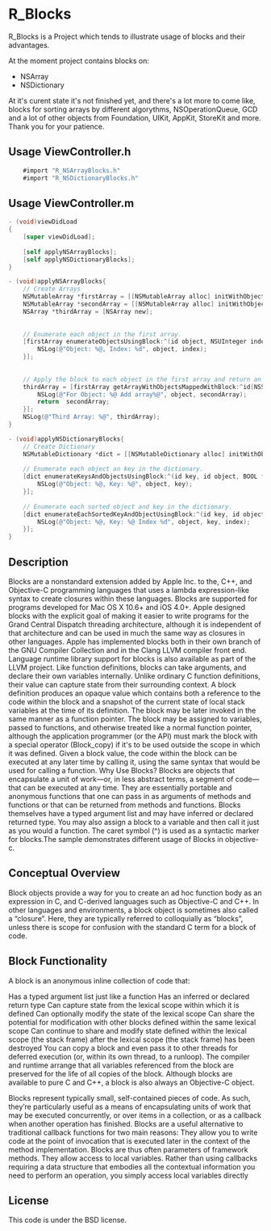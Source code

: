 R_Blocks
=================

R_Blocks is a Project which tends to illustrate usage of blocks and their advantages.

At the moment project contains blocks on:
- NSArray
- NSDictionary

At it's curent state it's not finished yet, and there's a lot more to come like, blocks for sorting arrays by different algorythms, NSOperationQueue, GCD and a lot of other objects from Foundation, UIKit, AppKit, StoreKit and more.
Thank you for your patience.

Usage ViewController.h
-------------
```Objective-C
    #import "R_NSArrayBlocks.h"
    #import "R_NSDictionaryBlocks.h"
```

Usage ViewController.m
-------------
```Objective-C
- (void)viewDidLoad
{
    [super viewDidLoad];
    
    [self applyNSArrayBlocks];
    [self applyNSDictionaryBlocks];
}

- (void)applyNSArrayBlocks{
    // Create Arrays
    NSMutableArray *firstArray = [[NSMutableArray alloc] initWithObjects:@"FirstObject1",@"FirstObject2", nil];
    NSMutableArray *secondArray = [[NSMutableArray alloc] initWithObjects:@"SecondObject1",@"SecondObject2", @"SecondObject3", nil];
    NSArray *thirdArray = [NSArray new];
    
    
    // Enumerate each object in the first array.
    [firstArray enumerateObjectsUsingBlock:^(id object, NSUInteger index, BOOL *stop){
        NSLog(@"Object: %@, Index: %d", object, index);
    }];
    
    
    // Apply the block to each object in the first array and return an array of resulting objects from second array
    thirdArray = [firstArray getArrayWithObjectsMappedWithBlock:^id(NSString *object){
        NSLog(@"For Object: %@ Add array%@", object, secondArray);
        return  secondArray;
    }];
    NSLog(@"Third Array: %@", thirdArray);
}

- (void)applyNSDictionaryBlocks{
    // Create Dictionary
    NSMutableDictionary *dict = [[NSMutableDictionary alloc] initWithObjects:@[@"object1" , @"object2" , @"object3"] forKeys:@[@"key1" , @"key2" , @"key3"]];
    
    // Enumerate each object an key in the dictionary.
    [dict enumerateKeysAndObjectsUsingBlock:^(id key, id object, BOOL *stop){
        NSLog(@"Object: %@, Key: %@", object, key);
    }];
    
    // Enumerate each sorted object and key in the dictionary.
    [dict enumerateEachSortedKeyAndObjectUsingBlock:^(id key, id object, NSUInteger index){
        NSLog(@"Object: %@, Key: %@ Index %d", object, key, index);
    }];
}
```

Description
-------------
Blocks are a nonstandard extension added by Apple Inc. to the, C++, and Objective-C programming languages that uses a lambda expression-like syntax to create closures within these languages. Blocks are supported for programs developed for Mac OS X 10.6+ and iOS 4.0+. Apple designed blocks with the explicit goal of making it easier to write programs for the Grand Central Dispatch threading architecture, although it is independent of that architecture and can be used in much the same way as closures in other languages. Apple has implemented blocks both in their own branch of the GNU Compiler Collection and in the Clang LLVM compiler front end. Language runtime library support for blocks is also available as part of the LLVM project. Like function definitions, blocks can take arguments, and declare their own variables internally. Unlike ordinary C function definitions, their value can capture state from their surrounding context. A block definition produces an opaque value which contains both a reference to the code within the block and a snapshot of the current state of local stack variables at the time of its definition. The block may be later invoked in the same manner as a function pointer. The block may be assigned to variables, passed to functions, and otherwise treated like a normal function pointer, although the application programmer (or the API) must mark the block with a special operator (Block_copy) if it's to be used outside the scope in which it was defined. Given a block value, the code within the block can be executed at any later time by calling it, using the same syntax that would be used for calling a function. Why Use Blocks? Blocks are objects that encapsulate a unit of work—or, in less abstract terms, a segment of code—that can be executed at any time. They are essentially portable and anonymous functions that one can pass in as arguments of methods and functions or that can be returned from methods and functions. Blocks themselves have a typed argument list and may have inferred or declared returned type. You may also assign a block to a variable and then call it just as you would a function. The caret symbol (^) is used as a syntactic marker for blocks.The sample demonstrates different usage of Blocks in objective-c.

Conceptual Overview
-------------

Block objects provide a way for you to create an ad hoc function body as an expression in C, and C-derived languages such as Objective-C and C++. In other languages and environments, a block object is sometimes also called a “closure”. Here, they are typically referred to colloquially as “blocks”, unless there is scope for confusion with the standard C term for a block of code.

Block Functionality
-------------

A block is an anonymous inline collection of code that:

Has a typed argument list just like a function
Has an inferred or declared return type
Can capture state from the lexical scope within which it is defined
Can optionally modify the state of the lexical scope
Can share the potential for modification with other blocks defined within the same lexical scope
Can continue to share and modify state defined within the lexical scope (the stack frame) after the lexical scope (the stack frame) has been destroyed
You can copy a block and even pass it to other threads for deferred execution (or, within its own thread, to a runloop). The compiler and runtime arrange that all variables referenced from the block are preserved for the life of all copies of the block. Although blocks are available to pure C and C++, a block is also always an Objective-C object.

Blocks represent typically small, self-contained pieces of code. As such, they’re particularly useful as a means of encapsulating units of work that may be executed concurrently, or over items in a collection, or as a callback when another operation has finished.
Blocks are a useful alternative to traditional callback functions for two main reasons:
They allow you to write code at the point of invocation that is executed later in the context of the method implementation.
Blocks are thus often parameters of framework methods.
They allow access to local variables.
Rather than using callbacks requiring a data structure that embodies all the contextual information you need to perform an operation, you simply access local variables directly


License
--------

This code is under the BSD license.

